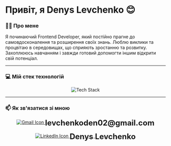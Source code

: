 # Привіт, я Denys Levchenko 😊

### 👨‍💻 Про мене
Я починаючий Frontend Developer, який постійно прагне до самовдосконалення та розширення своїх знань. Люблю виклики та процвітаю в середовищах, що сприяють зростанню та розвитку. Захоплююсь навчанням і завжди готовий допомогти іншим відкрити свій потенціал.

---

### 💻 Мій стек технологій
<p align="center">
  <img src="https://skillicons.dev/icons?i=html,css,sass,js,vue,nuxt,git,github,nodejs,vercel" alt="Tech Stack" />
</p>

---

### 📫 Як зв'язатися зі мною
<p align="center">
  <a href="mailto:levchenkoden02@gmail.com" target="_blank">
    <img src="https://img.icons8.com/?size=48&id=P7UIlhbpWzZm&format=png" alt="Gmail Icon" />
  </a>
  <span style="font-size: 24px; font-weight: bold; vertical-align: middle;">levchenkoden02@gmail.com</span>
</p>

<p align="center">
  <a href="https://www.linkedin.com/in/denis-levchenko-65a067264/" target="_blank">
    <img src="https://img.icons8.com/?size=48&id=xuvGCOXi8Wyg&format=png" alt="LinkedIn Icon" />
    <span style="font-size: 24px; font-weight: bold; vertical-align: middle;">Denys Levchenko</span>
  </a>
</p>